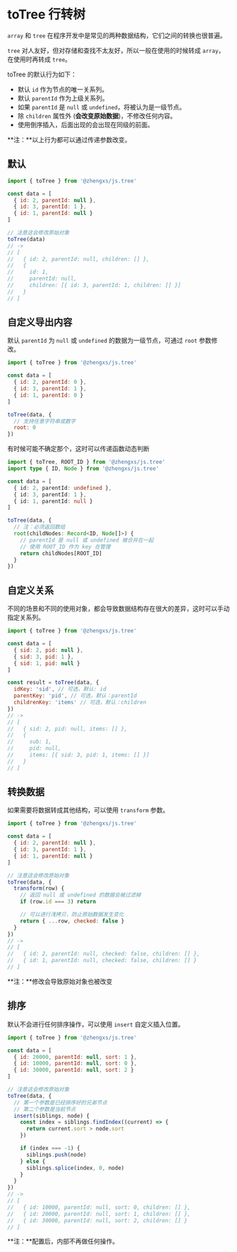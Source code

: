 # toTree 行转树

`array` 和 `tree` 在程序开发中是常见的两种数据结构，它们之间的转换也很普遍。

`tree` 对人友好，但对存储和查找不太友好，所以一般在使用的时候转成 `array`，在使用时再转成 `tree`。

toTree 的默认行为如下：

- 默认 `id` 作为节点的唯一关系列。
- 默认 `parentId` 作为上级关系列。
- 如果 `parentId` 是 `null` 或 `undefined`，将被认为是一级节点。
- 除 `children` 属性外 (**会改变原始数据**)，不修改任何内容。
- 使用倒序插入，后面出现的会出现在同级的前面。

**注：**以上行为都可以通过传递参数改变。

## 默认

```js
import { toTree } from '@zhengxs/js.tree'

const data = [
  { id: 2, parentId: null },
  { id: 3, parentId: 1 },
  { id: 1, parentId: null }
]

// 注意这会修改原始对象
toTree(data)
// ->
// [
//   { id: 2, parentId: null, children: [] },
//   {
//     id: 1,
//     parentId: null,
//     children: [{ id: 3, parentId: 1, children: [] }]
//   }
// ]
```

## 自定义导出内容

默认 `parentId` 为 `null` 或 `undefined` 的数据为一级节点，可通过 `root` 参数修改。

```js
import { toTree } from '@zhengxs/js.tree'

const data = [
  { id: 2, parentId: 0 },
  { id: 3, parentId: 1 },
  { id: 1, parentId: 0 }
]

toTree(data, {
  // 支持任意字符串或数字
  root: 0
})
```

有时候可能不确定那个，这时可以传递函数动态判断

```ts
import { toTree, ROOT_ID } from '@zhengxs/js.tree'
import type { ID, Node } from '@zhengxs/js.tree'

const data = [
  { id: 2, parentId: undefined },
  { id: 3, parentId: 1 },
  { id: 1, parentId: null }
]

toTree(data, {
  // 注：必须返回数组
  root(childNodes: Record<ID, Node[]>) {
    // parentId 是 null 或 undefined 被合并在一起
    // 使用 ROOT_ID 作为 key 在管理
    return childNodes[ROOT_ID]
  }
})
```

## 自定义关系

不同的场景和不同的使用对象，都会导致数据结构存在很大的差异，这时可以手动指定关系列。

```js
import { toTree } from '@zhengxs/js.tree'

const data = [
  { sid: 2, pid: null },
  { sid: 3, pid: 1 },
  { sid: 1, pid: null }
]

const result = toTree(data, {
  idKey: 'sid', // 可选，默认: id
  parentKey: 'pid', // 可选，默认：parentId
  childrenKey: 'items' // 可选，默认：children
})
// ->
// [
//   { sid: 2, pid: null, items: [] },
//   {
//     sub: 1,
//     pid: null,
//     items: [{ sid: 3, pid: 1, items: [] }]
//   }
// ]
```

## 转换数据

如果需要将数据转成其他结构，可以使用 `transform` 参数。

```js
import { toTree } from '@zhengxs/js.tree'

const data = [
  { id: 2, parentId: null },
  { id: 3, parentId: 1 },
  { id: 1, parentId: null }
]

// 注意这会修改原始对象
toTree(data, {
  transform(row) {
    // 返回 null 或 undefined 的数据会被过滤掉
    if (row.id === 3) return

    // 可以进行浅拷贝，防止原始数据发生变化
    return { ...row, checked: false }
  }
})
// ->
// [
//   { id: 2, parentId: null, checked: false, children: [] },
//   { id: 1, parentId: null, checked: false, children: [] }
// ]
```

**注：**修改会导致原始对象也被改变

## 排序

默认不会进行任何排序操作，可以使用 `insert` 自定义插入位置。

```js
import { toTree } from '@zhengxs/js.tree'

const data = [
  { id: 20000, parentId: null, sort: 1 },
  { id: 10000, parentId: null, sort: 0 },
  { id: 30000, parentId: null, sort: 2 }
]

// 注意这会修改原始对象
toTree(data, {
  // 第一个参数是已经排序好的兄弟节点
  // 第二个参数是当前节点
  insert(siblings, node) {
    const index = siblings.findIndex((current) => {
      return current.sort > node.sort
    })

    if (index === -1) {
      siblings.push(node)
    } else {
      siblings.splice(index, 0, node)
    }
  }
})
// ->
// [
//   { id: 10000, parentId: null, sort: 0, children: [] },
//   { id: 20000, parentId: null, sort: 1, children: [] },
//   { id: 30000, parentId: null, sort: 2, children: [] }
// ]
```

**注：**配置后，内部不再做任何操作。
